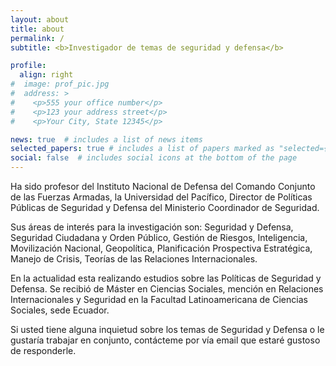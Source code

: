 ```yaml
---
layout: about
title: about
permalink: /
subtitle: <b>Investigador de temas de seguridad y defensa</b>

profile:
  align: right
#  image: prof_pic.jpg
#  address: >
#    <p>555 your office number</p>
#    <p>123 your address street</p>
#    <p>Your City, State 12345</p>

news: true  # includes a list of news items
selected_papers: true # includes a list of papers marked as "selected={true}"
social: false  # includes social icons at the bottom of the page
---
```


Ha sido profesor del Instituto Nacional de Defensa del Comando Conjunto de las Fuerzas Armadas, la Universidad del Pacífico, Director de Políticas Públicas de Seguridad y Defensa del Ministerio Coordinador de Seguridad.

Sus áreas de interés para la investigación son: Seguridad y Defensa, Seguridad Ciudadana y Orden Público, Gestión de Riesgos, Inteligencia, Movilización Nacional, Geopolítica, Planificación Prospectiva Estratégica, Manejo de Crisis, Teorías de las Relaciones Internacionales.  

En la actualidad esta realizando estudios sobre las Políticas de Seguridad y Defensa. Se recibió de Máster en Ciencias Sociales, mención en Relaciones Internacionales y Seguridad en la Facultad Latinoamericana de Ciencias Sociales, sede Ecuador. 

Si usted tiene alguna inquietud sobre los temas de Seguridad y Defensa o le gustaría trabajar en conjunto, contácteme por vía email que estaré gustoso de responderle.

